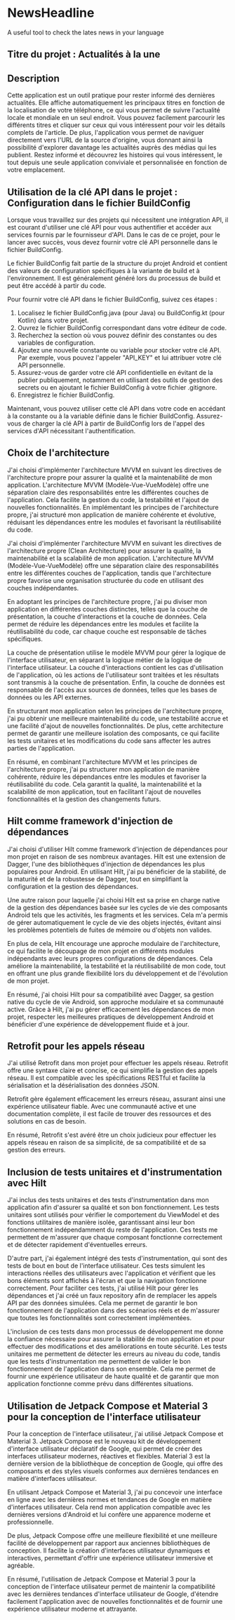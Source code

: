 # NewsHeadline
A useful tool to check the lates news in your language 
## **Titre du projet : Actualités à la une**

## **Description**

Cette application est un outil pratique pour rester informé des dernières actualités. Elle affiche automatiquement les principaux titres en fonction de la localisation de votre téléphone, ce qui vous permet de suivre l'actualité locale et mondiale en un seul endroit. Vous pouvez facilement parcourir les différents titres et cliquer sur ceux qui vous intéressent pour voir les détails complets de l'article. De plus, l'application vous permet de naviguer directement vers l'URL de la source d'origine, vous donnant ainsi la possibilité d'explorer davantage les actualités auprès des médias qui les publient. Restez informé et découvrez les histoires qui vous intéressent, le tout depuis une seule application conviviale et personnalisée en fonction de votre emplacement.

## Utilisation de la clé API dans le projet : Configuration dans le fichier BuildConfig

Lorsque vous travaillez sur des projets qui nécessitent une intégration API, il est courant d'utiliser une clé API pour vous authentifier et accéder aux services fournis par le fournisseur d'API. Dans le cas de ce projet, pour le lancer avec succès, vous devez fournir votre clé API personnelle dans le fichier BuildConfig.

Le fichier BuildConfig fait partie de la structure du projet Android et contient des valeurs de configuration spécifiques à la variante de build et à l'environnement. Il est généralement généré lors du processus de build et peut être accédé à partir du code.

Pour fournir votre clé API dans le fichier BuildConfig, suivez ces étapes :

1. Localisez le fichier BuildConfig.java (pour Java) ou BuildConfig.kt (pour Kotlin) dans votre projet.
2. Ouvrez le fichier BuildConfig correspondant dans votre éditeur de code.
3. Recherchez la section où vous pouvez définir des constantes ou des variables de configuration.
4. Ajoutez une nouvelle constante ou variable pour stocker votre clé API. Par exemple, vous pouvez l'appeler "API_KEY" et lui attribuer votre clé API personnelle.
5. Assurez-vous de garder votre clé API confidentielle en évitant de la publier publiquement, notamment en utilisant des outils de gestion des secrets ou en ajoutant le fichier BuildConfig à votre fichier .gitignore.
6. Enregistrez le fichier BuildConfig.

Maintenant, vous pouvez utiliser cette clé API dans votre code en accédant à la constante ou à la variable définie dans le fichier BuildConfig. Assurez-vous de charger la clé API à partir de BuildConfig lors de l'appel des services d'API nécessitant l'authentification.

## **Choix de l'architecture**

J'ai choisi d'implémenter l'architecture MVVM en suivant les directives de l'architecture propre pour assurer la qualité et la maintenabilité de mon application. L'architecture MVVM (Modèle-Vue-VueModèle) offre une séparation claire des responsabilités entre les différentes couches de l'application. Cela facilite la gestion du code, la testabilité et l'ajout de nouvelles fonctionnalités. En implémentant les principes de l'architecture propre, j'ai structuré mon application de manière cohérente et évolutive, réduisant les dépendances entre les modules et favorisant la réutilisabilité du code.

J'ai choisi d'implémenter l'architecture MVVM en suivant les directives de l'architecture propre (Clean Architecture) pour assurer la qualité, la maintenabilité et la scalabilité de mon application. L'architecture MVVM (Modèle-Vue-VueModèle) offre une séparation claire des responsabilités entre les différentes couches de l'application, tandis que l'architecture propre favorise une organisation structurée du code en utilisant des couches indépendantes.

En adoptant les principes de l'architecture propre, j'ai pu diviser mon application en différentes couches distinctes, telles que la couche de présentation, la couche d'interactions et la couche de données. Cela permet de réduire les dépendances entre les modules et facilite la réutilisabilité du code, car chaque couche est responsable de tâches spécifiques.

La couche de présentation utilise le modèle MVVM pour gérer la logique de l'interface utilisateur, en séparant la logique métier de la logique de l'interface utilisateur. La couche d'interactions contient les cas d'utilisation de l'application, où les actions de l'utilisateur sont traitées et les résultats sont transmis à la couche de présentation. Enfin, la couche de données est responsable de l'accès aux sources de données, telles que les bases de données ou les API externes.

En structurant mon application selon les principes de l'architecture propre, j'ai pu obtenir une meilleure maintenabilité du code, une testabilité accrue et une facilité d'ajout de nouvelles fonctionnalités. De plus, cette architecture permet de garantir une meilleure isolation des composants, ce qui facilite les tests unitaires et les modifications du code sans affecter les autres parties de l'application.

En résumé, en combinant l'architecture MVVM et les principes de l'architecture propre, j'ai pu structurer mon application de manière cohérente, réduire les dépendances entre les modules et favoriser la réutilisabilité du code. Cela garantit la qualité, la maintenabilité et la scalabilité de mon application, tout en facilitant l'ajout de nouvelles fonctionnalités et la gestion des changements futurs.

## **Hilt comme framework d'injection de dépendances**

J'ai choisi d'utiliser Hilt comme framework d'injection de dépendances pour mon projet en raison de ses nombreux avantages. Hilt est une extension de Dagger, l'une des bibliothèques d'injection de dépendances les plus populaires pour Android. En utilisant Hilt, j'ai pu bénéficier de la stabilité, de la maturité et de la robustesse de Dagger, tout en simplifiant la configuration et la gestion des dépendances.

Une autre raison pour laquelle j'ai choisi Hilt est sa prise en charge native de la gestion des dépendances basée sur les cycles de vie des composants Android tels que les activités, les fragments et les services. Cela m'a permis de gérer automatiquement le cycle de vie des objets injectés, évitant ainsi les problèmes potentiels de fuites de mémoire ou d'objets non valides.

En plus de cela, Hilt encourage une approche modulaire de l'architecture, ce qui facilite le découpage de mon projet en différents modules indépendants avec leurs propres configurations de dépendances. Cela améliore la maintenabilité, la testabilité et la réutilisabilité de mon code, tout en offrant une plus grande flexibilité lors du développement et de l'évolution de mon projet.

En résumé, j'ai choisi Hilt pour sa compatibilité avec Dagger, sa gestion native du cycle de vie Android, son approche modulaire et sa communauté active. Grâce à Hilt, j'ai pu gérer efficacement les dépendances de mon projet, respecter les meilleures pratiques de développement Android et bénéficier d'une expérience de développement fluide et à jour.

## **Retrofit pour les appels réseau**

J'ai utilisé Retrofit dans mon projet pour effectuer les appels réseau. Retrofit offre une syntaxe claire et concise, ce qui simplifie la gestion des appels réseau. Il est compatible avec les spécifications RESTful et facilite la sérialisation et la désérialisation des données JSON.

Retrofit gère également efficacement les erreurs réseau, assurant ainsi une expérience utilisateur fiable. Avec une communauté active et une documentation complète, il est facile de trouver des ressources et des solutions en cas de besoin.

En résumé, Retrofit s'est avéré être un choix judicieux pour effectuer les appels réseau en raison de sa simplicité, de sa compatibilité et de sa gestion des erreurs.

## **Inclusion de tests unitaires et d'instrumentation avec Hilt**

J'ai inclus des tests unitaires et des tests d'instrumentation dans mon application afin d'assurer sa qualité et son bon fonctionnement. Les tests unitaires sont utilisés pour vérifier le comportement du ViewModel et des fonctions utilitaires de manière isolée, garantissant ainsi leur bon fonctionnement indépendamment du reste de l'application. Ces tests me permettent de m'assurer que chaque composant fonctionne correctement et de détecter rapidement d'éventuelles erreurs.

D'autre part, j'ai également intégré des tests d'instrumentation, qui sont des tests de bout en bout de l'interface utilisateur. Ces tests simulent les interactions réelles des utilisateurs avec l'application et vérifient que les bons éléments sont affichés à l'écran et que la navigation fonctionne correctement. Pour faciliter ces tests, j'ai utilisé Hilt pour gérer les dépendances et j'ai créé un faux repository afin de remplacer les appels API par des données simulées. Cela me permet de garantir le bon fonctionnement de l'application dans des scénarios réels et de m'assurer que toutes les fonctionnalités sont correctement implémentées.

L'inclusion de ces tests dans mon processus de développement me donne la confiance nécessaire pour assurer la stabilité de mon application et pour effectuer des modifications et des améliorations en toute sécurité. Les tests unitaires me permettent de détecter les erreurs au niveau du code, tandis que les tests d'instrumentation me permettent de valider le bon fonctionnement de l'application dans son ensemble. Cela me permet de fournir une expérience utilisateur de haute qualité et de garantir que mon application fonctionne comme prévu dans différentes situations.

## **Utilisation de Jetpack Compose et Material 3 pour la conception de l'interface utilisateur**

Pour la conception de l'interface utilisateur, j'ai utilisé Jetpack Compose et Material 3. Jetpack Compose est le nouveau kit de développement d'interface utilisateur déclaratif de Google, qui permet de créer des interfaces utilisateur modernes, réactives et flexibles. Material 3 est la dernière version de la bibliothèque de conception de Google, qui offre des composants et des styles visuels conformes aux dernières tendances en matière d'interfaces utilisateur.

En utilisant Jetpack Compose et Material 3, j'ai pu concevoir une interface en ligne avec les dernières normes et tendances de Google en matière d'interfaces utilisateur. Cela rend mon application compatible avec les dernières versions d'Android et lui confère une apparence moderne et professionnelle.

De plus, Jetpack Compose offre une meilleure flexibilité et une meilleure facilité de développement par rapport aux anciennes bibliothèques de conception. Il facilite la création d'interfaces utilisateur dynamiques et interactives, permettant d'offrir une expérience utilisateur immersive et agréable.

En résumé, l'utilisation de Jetpack Compose et Material 3 pour la conception de l'interface utilisateur permet de maintenir la compatibilité avec les dernières tendances d'interface utilisateur de Google, d'étendre facilement l'application avec de nouvelles fonctionnalités et de fournir une expérience utilisateur moderne et attrayante.
